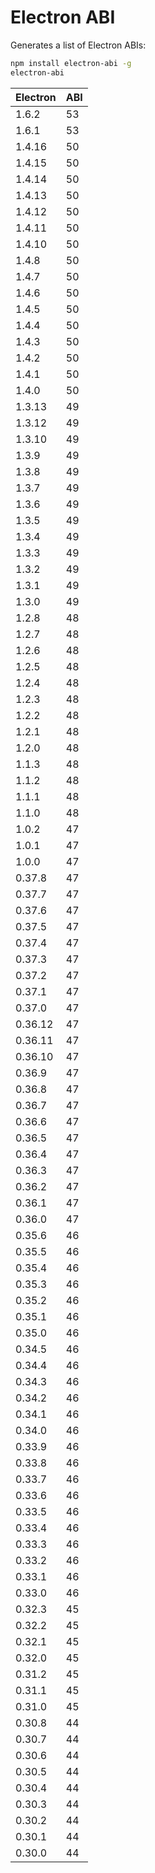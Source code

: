 # Electron ABI

Generates a list of Electron ABIs:
```bash
npm install electron-abi -g
electron-abi
```

Electron | ABI
---------|------
1.6.2 | 53
1.6.1 | 53
1.4.16 | 50
1.4.15 | 50
1.4.14 | 50
1.4.13 | 50
1.4.12 | 50
1.4.11 | 50
1.4.10 | 50
1.4.8 | 50
1.4.7 | 50
1.4.6 | 50
1.4.5 | 50
1.4.4 | 50
1.4.3 | 50
1.4.2 | 50
1.4.1 | 50
1.4.0 | 50
1.3.13 | 49
1.3.12 | 49
1.3.10 | 49
1.3.9 | 49
1.3.8 | 49
1.3.7 | 49
1.3.6 | 49
1.3.5 | 49
1.3.4 | 49
1.3.3 | 49
1.3.2 | 49
1.3.1 | 49
1.3.0 | 49
1.2.8 | 48
1.2.7 | 48
1.2.6 | 48
1.2.5 | 48
1.2.4 | 48
1.2.3 | 48
1.2.2 | 48
1.2.1 | 48
1.2.0 | 48
1.1.3 | 48
1.1.2 | 48
1.1.1 | 48
1.1.0 | 48
1.0.2 | 47
1.0.1 | 47
1.0.0 | 47
0.37.8 | 47
0.37.7 | 47
0.37.6 | 47
0.37.5 | 47
0.37.4 | 47
0.37.3 | 47
0.37.2 | 47
0.37.1 | 47
0.37.0 | 47
0.36.12 | 47
0.36.11 | 47
0.36.10 | 47
0.36.9 | 47
0.36.8 | 47
0.36.7 | 47
0.36.6 | 47
0.36.5 | 47
0.36.4 | 47
0.36.3 | 47
0.36.2 | 47
0.36.1 | 47
0.36.0 | 47
0.35.6 | 46
0.35.5 | 46
0.35.4 | 46
0.35.3 | 46
0.35.2 | 46
0.35.1 | 46
0.35.0 | 46
0.34.5 | 46
0.34.4 | 46
0.34.3 | 46
0.34.2 | 46
0.34.1 | 46
0.34.0 | 46
0.33.9 | 46
0.33.8 | 46
0.33.7 | 46
0.33.6 | 46
0.33.5 | 46
0.33.4 | 46
0.33.3 | 46
0.33.2 | 46
0.33.1 | 46
0.33.0 | 46
0.32.3 | 45
0.32.2 | 45
0.32.1 | 45
0.32.0 | 45
0.31.2 | 45
0.31.1 | 45
0.31.0 | 45
0.30.8 | 44
0.30.7 | 44
0.30.6 | 44
0.30.5 | 44
0.30.4 | 44
0.30.3 | 44
0.30.2 | 44
0.30.1 | 44
0.30.0 | 44